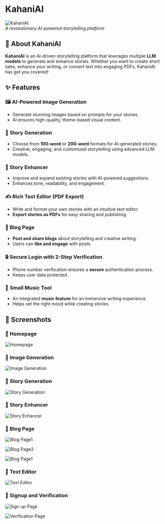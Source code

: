 # KahaniAI

![KahaniAI](https://your-image-url.com/banner.png)  
*A revolutionary AI-powered storytelling platform*

## 🚀 About KahaniAI
**KahaniAI** is an AI-driven storytelling platform that leverages multiple **LLM models** to generate and enhance stories. Whether you want to create short tales, enhance your writing, or convert text into engaging PDFs, KahaniAI has got you covered!

## ✨ Features

### 🖼️ AI-Powered Image Generation
- Generate stunning images based on prompts for your stories.
- AI ensures high-quality, theme-based visual content.

### 📖 Story Generation
- Choose from **100-word** or **200-word** formats for AI-generated stories.
- Creative, engaging, and customized storytelling using advanced LLM models.

### 📝 Story Enhancer
- Improve and expand existing stories with AI-powered suggestions.
- Enhances tone, readability, and engagement.

### ✍️ Rich Text Editor (PDF Export)
- Write and format your own stories with an intuitive text editor.
- **Export stories as PDFs** for easy sharing and publishing.

### 📰 Blog Page
- **Post and share blogs** about storytelling and creative writing.
- Users can **like and engage** with posts.

### 🔒 Secure Login with 2-Step Verification
- Phone number verification ensures a **secure** authentication process.
- Keeps user data protected.

### 🎵 Small Music Tool
- An integrated **music feature** for an immersive writing experience.
- Helps set the right mood while creating stories.

## 📸 Screenshots

### 🔹 Homepage
![Homepage](screenshots/home-page.png)

### 🔹 Image Generation
![Image Generation](screenshots/Image-Generation.png)

### 🔹 Story Generation
![Story Generation](screenshots/story-generation.png)

### 🔹 Story Enhancer
![Story Enhancer](screenshots/story-enhancer.png)

### 🔹 Blog Page
![Blog Page1](screenshots/blog-pg1.png)

![Blog Page2](screenshots/blog-pg2.png)

![Blog Page1](screenshots/full-blog-pg.png)


### 🔹 Text Editor
![Text Editor](screenshots/text-editor.png)

### 🔹 Signup and Verification
![Sign up Page](screenshots/sign-up.png)

![Verification Page](screenshots/verification.png)


